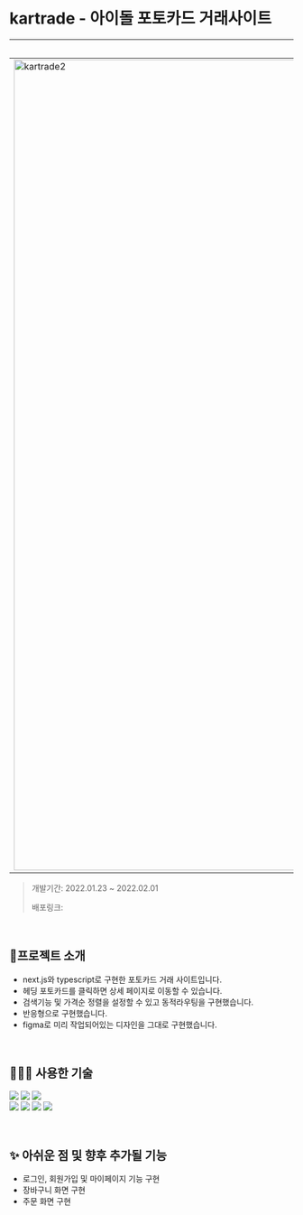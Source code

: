 # kartrade - 아이돌 포토카드 거래사이트

|웹 화면|모바일용 화면|
|--|--|
|<img width="1437" alt="kartrade2" src="https://user-images.githubusercontent.com/86146661/215962003-52ad6c23-66e3-4b46-9bb4-2fa98244af1d.png">|<img width="1029" alt="kartrade3" src="https://user-images.githubusercontent.com/86146661/215962013-262a9222-776b-4731-9678-f22a74fc89fe.png">|

> 개발기간: 2022.01.23 ~ 2022.02.01
> 
> 배포링크: 

<br/>

## 🥑프로젝트 소개

- next.js와 typescript로 구현한 포토카드 거래 사이트입니다. 
- 헤딩 포토카드를 클릭하면 상세 페이지로 이동할 수 있습니다.
- 검색기능 및 가격순 정렬을 설정할 수 있고 동적라우팅을 구현했습니다. 
- 반응형으로 구현했습니다. 
- figma로 미리 작업되어있는 디자인을 그대로 구현했습니다. 

<br/>

## 👩🏻‍💻 사용한 기술
>
<img src="https://img.shields.io/badge/mac os-000000?style=for-the-badge&logo=macos&logoColor=white"> <img src="https://img.shields.io/badge/google chrome-4285F4?style=for-the-badge&logo=google%20chrome&logoColor=white"> <img src="https://img.shields.io/badge/visual studio code-007ACC?style=for-the-badge&logo=visual studio code&logoColor=white"></br>
<img src="https://img.shields.io/badge/Next.js-000000?style=for-the-badge&logo=react&logoColor=white"> <img src="https://img.shields.io/badge/typescript-3178C6?style=for-the-badge&logo=typescript&logoColor=white"> <img src="https://img.shields.io/badge/styled components-DB7093?style=for-the-badge&logo=styled-components&logoColor=white"/>
<img src="https://img.shields.io/badge/vercel-000000?style=for-the-badge&logo=vercel&logoColor=white">

<br/>


## ✨ 아쉬운 점 및 향후 추가될 기능
- 로그인, 회원가입 및 마이페이지 기능 구현
- 장바구니 화면 구현
- 주문 화면 구현

